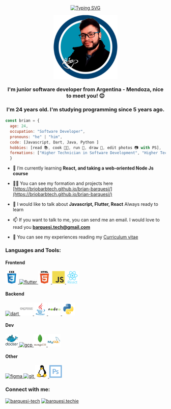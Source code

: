 <p align="center"><a href="https://git.io/typing-svg"><img src="https://readme-typing-svg.demolab.com?font=Bruno+Ace+SC&size=62&pause=1000&center=true&vCenter=true&repeat=false&width=1024&height=100&lines=GREETINGS+STRANGE!" alt="Typing SVG" /></a></p>
<p align="center" width="300">
   <img align="center" width="200" src="https://github.com/briobarbtech/briobarbtech/blob/main/profile-transparent-min.png" />
   <h3 align="center">I'm junior software developer from Argentina - Mendoza, nice to meet you! 😊</h3>
   <h3 align="center"> I'm 24 years old. I'm studying programming since 5 years ago.</h3>
</p>



```js
const brian = {
  age: 24,
  occupation: "Software Developer",
  pronouns: "he" | "him",
  code: [Javascript, Dart, Java, Python ]
  hobbies: [read 📚, cook 👨‍🍳, run 🏃, draw 🎨, edit photos 📷 with PS],
  formations: ["Higher Technician in Software Development", "Higher Technician in computing and networks"]
  }
```

- 🌱 I’m currently learning **React, and taking a web-oriented Node Js course**

- 👨‍💻 You can see my formation and projects here [https://briobarbtech.github.io/brian-barquesi/](https://briobarbtech.github.io/brian-barquesi/)

- 💬 I would like to talk about **Javascript, Flutter, React** Always ready to learn

- 📫 If you want to talk to me, you can send me an email. I would love to read you **barquesi.tech@gmail.com**

- 📄 You can see my experiences reading my [Curriculum vitae](https://drive.google.com/file/d/1VrjzY0q8FEJws2-f5TFkl1j6jJX17LlX/view?usp=share_link)


<h3 align="left">Languages and Tools:</h3>
<h4 align="left">Frontend</h4>
<p align="left">
<a href="https://www.w3schools.com/css/" target="_blank" rel="noreferrer" color='#FFF'> <img src="https://raw.githubusercontent.com/devicons/devicon/master/icons/css3/css3-original-wordmark.svg" alt="css3" width="40" height="40"/> </a> <a href="https://flutter.dev" target="_blank" rel="noreferrer"> <img src="https://www.vectorlogo.zone/logos/flutterio/flutterio-icon.svg" alt="flutter" width="40" height="40"/> </a> <a href="https://www.w3.org/html/" target="_blank" rel="noreferrer"> <img src="https://raw.githubusercontent.com/devicons/devicon/master/icons/html5/html5-original-wordmark.svg" alt="html5" width="40" height="40"/> </a> <a href="https://developer.mozilla.org/en-US/docs/Web/JavaScript" target="_blank" rel="noreferrer"> <img src="https://raw.githubusercontent.com/devicons/devicon/master/icons/javascript/javascript-original.svg" alt="javascript" width="40" height="40"/> </a>  <a href="https://reactjs.org/" target="_blank" rel="noreferrer"> <img src="https://raw.githubusercontent.com/devicons/devicon/master/icons/react/react-original-wordmark.svg" alt="react" width="40" height="40"/> </a>
</p>
<h4 align="left">Backend</h4>
<p align="left">
<a href="https://dart.dev" target="_blank" rel="noreferrer"> <img src="https://www.vectorlogo.zone/logos/dartlang/dartlang-icon.svg" alt="dart" width="40" height="40"/> </a><a href="https://expressjs.com" target="_blank" rel="noreferrer"> <img src="https://raw.githubusercontent.com/devicons/devicon/master/icons/express/express-original-wordmark.svg" alt="express" width="40" height="40"/> </a> <a href="https://www.java.com" target="_blank" rel="noreferrer"> <img src="https://raw.githubusercontent.com/devicons/devicon/master/icons/java/java-original.svg" alt="java" width="40" height="40"/> </a> <a href="https://nodejs.org" target="_blank" rel="noreferrer"> <img src="https://raw.githubusercontent.com/devicons/devicon/master/icons/nodejs/nodejs-original-wordmark.svg" alt="nodejs" width="40" height="40"/> </a> <a href="https://www.python.org" target="_blank" rel="noreferrer"> <img src="https://raw.githubusercontent.com/devicons/devicon/master/icons/python/python-original.svg" alt="python" width="40" height="40"/> </a>
</p>
<h4 align="left">Dev</h4>
<p align="left">
<a href="https://www.docker.com/" target="_blank" rel="noreferrer"> <img src="https://raw.githubusercontent.com/devicons/devicon/master/icons/docker/docker-original-wordmark.svg" alt="docker" width="40" height="40"/> </a><a href="https://cloud.google.com" target="_blank" rel="noreferrer"> <img src="https://www.vectorlogo.zone/logos/google_cloud/google_cloud-icon.svg" alt="gcp" width="40" height="40"/> </a>
   <a href="https://www.mongodb.com/" target="_blank" rel="noreferrer"> <img src="https://raw.githubusercontent.com/devicons/devicon/master/icons/mongodb/mongodb-original-wordmark.svg" alt="mongodb" width="40" height="40"/> </a> <a href="https://www.mysql.com/" target="_blank" rel="noreferrer"> <img src="https://raw.githubusercontent.com/devicons/devicon/master/icons/mysql/mysql-original-wordmark.svg" alt="mysql" width="40" height="40"/> </a>
</p>
<h4 align="left">Other</h4>
<p align="left">
<a href="https://www.figma.com/" target="_blank" rel="noreferrer"> <img src="https://www.vectorlogo.zone/logos/figma/figma-icon.svg" alt="figma" width="40" height="40"/> </a> <a href="https://git-scm.com/" target="_blank" rel="noreferrer"> <img src="https://www.vectorlogo.zone/logos/git-scm/git-scm-icon.svg" alt="git" width="40" height="40"/> </a> <a href="https://www.linux.org/" target="_blank" rel="noreferrer"> <img src="https://raw.githubusercontent.com/devicons/devicon/master/icons/linux/linux-original.svg" alt="linux" width="40" height="40"/> </a> <a href="https://www.photoshop.com/en" target="_blank" rel="noreferrer"> <img src="https://raw.githubusercontent.com/devicons/devicon/master/icons/photoshop/photoshop-line.svg" alt="photoshop" width="40" height="40"/> </a>
</p>

<h3 align="left">Connect with me:</h3>
<p align="left">
<a href="https://linkedin.com/in/barquesi-tech" target="blank"><img align="center" src="https://raw.githubusercontent.com/rahuldkjain/github-profile-readme-generator/master/src/images/icons/Social/linked-in-alt.svg" alt="barquesi-tech" height="30" width="40" /></a>
<a href="https://instagram.com/barquesi.techie" target="blank"><img align="center" src="https://raw.githubusercontent.com/rahuldkjain/github-profile-readme-generator/master/src/images/icons/Social/instagram.svg" alt="barquesi.techie" height="30" width="40" /></a>
</p>

